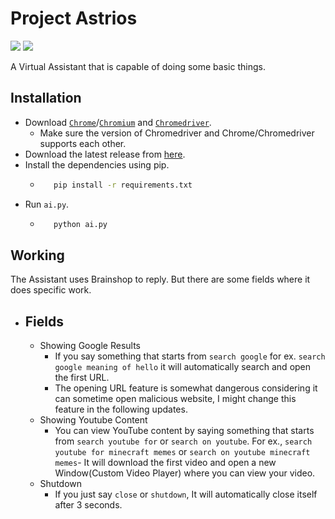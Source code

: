 # Project Astrios
<img src="https://img.shields.io/badge/Python-FFD43B?style=for-the-badge&logo=python&logoColor=blue" />
<img src="https://img.shields.io/badge/version-v1.0-red">

A Virtual Assistant that is capable of doing some basic things.

## Installation

- Download [`Chrome`](https://www.google.com/chrome/)/[`Chromium`](https://www.chromium.org/getting-involved/download-chromium/) and [`Chromedriver`](https://chromedriver.chromium.org/home).
    - Make sure the version of Chromedriver and Chrome/Chromedriver supports each other.
- Download the latest release from [here](https://github.com/Indominus-Rexian/Project-Astrios/releases).
- Install the dependencies using pip.
    - ```bash
         pip install -r requirements.txt
      ```   
- Run `ai.py`.
    - ```bash
         python ai.py
      ``` 
## Working

The Assistant uses Brainshop to reply. But there are some fields where it does specific work.

- ## Fields
    - Showing Google Results
        - If you say something that starts from `search google` for ex. `search google meaning of hello` it will automatically search and open the first URL.
        - The opening URL feature is somewhat dangerous considering it can sometime open malicious website, I might change this feature in the following updates.
    - Showing Youtube Content
        - You can view YouTube content by saying something that starts from `search youtube for` or `search on youtube`. For ex., `search youtube for minecraft memes` or `search on youtube minecraft memes`- It will download the first video and open a new Window(Custom Video Player) where you can view your video.
    - Shutdown
        - If you just say `close` or `shutdown`, It will automatically close itself after 3 seconds.
                

